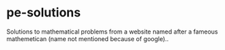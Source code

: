 pe-solutions
============

Solutions to mathematical problems from a website named after a fameous mathemetican (name not mentioned because of google)..